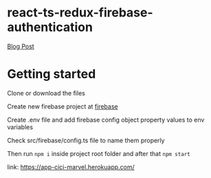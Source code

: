 # react-ts-redux-firebase-authentication

[Blog Post](https://codingfromscratch.dev/firebase-authentication-with-react-redux-and-typescript)

# Getting started #

Clone or download the files

Create new firebase project at [firebase](https://console.firebase.google.com/)

Create .env file and add firebase config object property values to env variables

Check src/firebase/config.ts file to name them properly

Then run `npm i` inside project root folder and after that `npm start`

link: https://app-cici-marvel.herokuapp.com/
